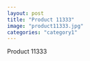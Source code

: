 ```yaml
---
layout: post
title: "Product 11333"
image: "product11333.jpg"
categories: "category1"
---
```

Product 11333

